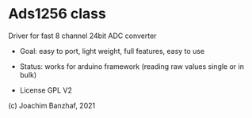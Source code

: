 # Ads1256 class

Driver for fast 8 channel 24bit ADC converter

* Goal: easy to port, light weight, full features, easy to use

* Status: works for arduino framework (reading raw values single or in bulk)

* License GPL V2

(c) Joachim Banzhaf, 2021

